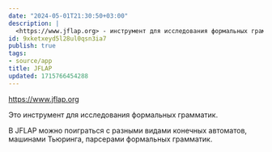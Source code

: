 ```yaml
---
date: "2024-05-01T21:30:50+03:00"
description: |
  <https://www.jflap.org> - инструмент для исследования формальных грамматик
id: 9xketxeyd5l28ul0qsn3ia7
publish: true
tags:
- source/app
title: JFLAP
updated: 1715766454288
---
```

<https://www.jflap.org> 
 
Это инструмент для исследования формальных грамматик.

В JFLAP можно поиграться с разными видами конечных автоматов, машинами Тьюринга, парсерами формальных грамматик.
